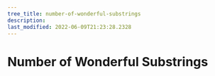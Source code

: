 ```yaml
---
tree_title: number-of-wonderful-substrings
description: 
last_modified: 2022-06-09T21:23:28.2328
---
```


# Number of Wonderful Substrings
